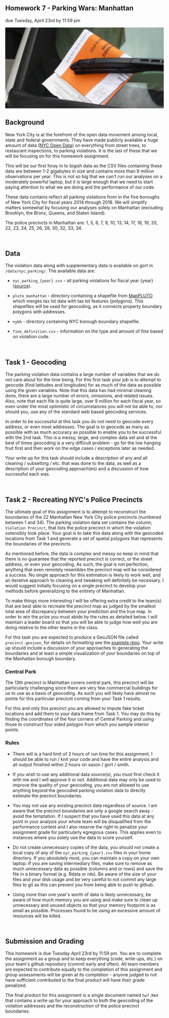 Homework 7 - Parking Wars: Manhattan
---
due Tuesday, April 23rd by 11:59 pm

![ticket](nyc_parking_ticket.jpg?raw=true)

## Background

New York City is at the forefront of the open data movement among local, state and federal governments. They have made publicly available a huge amount of data ([NYC Open Data](https://nycopendata.socrata.com/)) on everything from street trees, to restaurant inspections, to parking violations. It is the last of these that we will be focusing on for this homework assignment. 

This will be our first foray in to big*ish* data as the CSV files containing these data are between 1-2 gigabytes in size and contains more than 9 million observations per year. This is not so big that we can't run our analyses on a moderately powerful laptop, but it is large enough that we need to start paying attention to what we are doing and the performance of our code. 

These data contains reflect all parking violations from in the five boroughs of New York City for fiscal years 2014 through 2018. We will simplify matters somewhat by focusing our analyses solely on Manhattan (excluding Brooklyn, the Bronx, Queens, and Staten Island).

The police precincts in Manhattan are: 1, 5, 6, 7, 9, 10, 13, 14, 17, 18, 19, 20, 22, 23, 24, 25, 26, 28, 30, 32, 33, 34.

<br/>

## Data

The violation data along with supplementary data is available on gort in `/data/nyc_parking/`. The available data are:

* `nyc_parking_{year}.csv` - all parking violations for fiscal year {year} ([source](https://data.cityofnewyork.us/City-Government/Parking-Violations-Issued/jt7v-77mi)).

* `pluto_manhattan` - directory containing a shapefile from [MapPLUTO](http://www.nyc.gov/html/dcp/html/bytes/dwn_pluto_mappluto.shtml#mappluto) which merges tax lot data with tax lot features (polygons). This shapefiles will be used for geocoding, as it connects property boundary polygons with addresses.

* `nybb` - directory containing NYC borough boundary shapefile.

* `fine_definition.csv` - information on the type and amount of fine based on violation code.

<br/>

## Task 1 - Geocoding

The parking violation data contains a large number of variables that we do not care about for the time being. For this first task your job is to attempt to geocode (find latitudes and longitudes) for as much of the data as possible using the given variables. Note that this data has had minimal cleaning done, there are a large number of errors, omissions, and related issues. Also, note that each file is quite large, over 9 million for each fiscal year, so even under the most optimistic of circumstances you will not be able to, nor should you, use any of the standard web based geocoding services.

In order to be successful at this task you do not need to geocode every address, or even most addresses. The goal is to geocode as many as possible with as much accuracy as possible to enable you to be successful with the 2nd task. This is a messy, large, and complex data set and at the best of times geocoding is a very difficult problem - go for the low hanging fruit first and then work on the edge cases / exceptions later as needed.

Your write up for this task should include a description of any and all cleaning / subsetting / etc. that was done to the data, as well as a description of your geocoding approach(es) and a discussion of how successful each was. 

<br/>

## Task 2 - Recreating NYC's Police Precincts

The ultimate goal of this assignment is to attempt to reconstruct the boundaries of the 22 Manhattan New York City police precincts (numbered between 1 and 34). The parking violation data set contains the column, `Violation Precinct`, that lists the police precinct in which the violation ostensibly took place. Your goal is to take this data along with the geocoded locations from Task 1 and generate a set of spatial polygons that represents the boundaries of the precincts.

As mentioned before, the data is complex and messy so keep in mind that there is no guarantee that the reported precinct is correct, or the street address, or even your geocoding. As such, the goal is not perfection, anything that even remotely resembles the precinct map will be considered a success. No single approach for this estimation is likely to work well, and an iterative approach to cleaning and tweaking will definitely be necessary. I would suggest initially focusing on a single precinct to develop your methods before generalizing to the entirety of Manhattan. 

To make things more interesting I will be offering extra credit to the team(s) that are best able to recreate the precinct map as judged by the smallest total area of discrepancy between your prediction and the true map. In order to win the prize you must abide by the rules as detailed below. I will maintain a leader board so that you will be able to judge how well you are doing relative to the other teams in the class.

For this task you are expected to produce a GeoJSON file called `precinct.geojson`, for details on formatting see the [example repo](https://github.com/Sta323-Sp19/hw7). Your write up should include a discussion of your approaches to generating the boundaries and at least a simple visualization of your boundaries on top of the Manhattan borough boundary.

### Central Park

The 13th precinct in Manhattan covers central park, this precinct will be particularly challenging since there are very few commercial buildings for us to use as a basis of geocoding. As such you will likely have almost no points for this particular precicnt coming from your Task 1 results. 

For this and only this precinct you are allowed to impute fake ticket locations and add them to your data frame from Task 1. You may do this by finding the coordinates of the four corners of Central Parking and using those to construct four sided polygon from which you sample interior points. 



### Rules

* There will is a hard limit of 2 hours of run time for this assignment, I should be able to run / knit your code and have the entire analysis and all output finished within 2 hours on saxon / gort / smith.

* If you wish to use any additional data source(s), *you must* first check it with me and I will approve it or not. Additional data may only be used to improve the quality of your geocoding, you are not allowed to use anything beyond the geocoded parking violation data to directly estimate the precinct boundaries.

* You may not use any existing precinct data regardless of source. I am aware that the precinct boundaries are only a google search away - avoid the temptation. If I suspect that you have used this data at any point in your analysis your whole team will be disqualified from the performance contest and I also reserve the right to penalize your assignment grade for particularly egregious cases. This applies even to instances where you solely use the data to score yourself.

* Do not create unnecessary copies of the data, you *should not* create a local copy of any of the `nyc_parking_{year}.csv` files in your home directory. If you absolutely must, you can maintain a copy on your own laptop. If you are saving intermediary files, make sure to remove as much unnecessary data as possible (columns and or rows) and save the file in a binary format (e.g. Rdata or rds). Be aware of the size of your files and your disk usage and be very careful to not commit any large files to git as this can prevent you from being able to push to github.

* Using more than one year's worth of data is likely unnecessary, be aware of how much memory you are using and make sure to clean up unnecessary and unused objects so that your memory footprint is as small as possible. Processes found to be using an excessive amount of resources will be killed.

<br/>

## Submission and Grading

This homework is due Tuesday April 23rd by 11:59 pm. You are to complete the assignment as a group and to keep everything (code, write ups, etc.) on your team's github repository (commit early and often). All team members are expected to contribute equally to the completion of this assignment and group assessments will be given at its completion - anyone judged to not have sufficient contributed to the final product will have their grade penalized. 

The final product for this assignment is a single document named `hw7.Rmd` that contains a write up for your approach to both the geocoding of the violation addresses and the reconstruction of the police precinct boundaries.

<br/>
